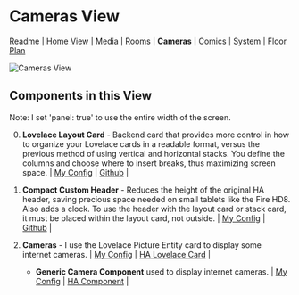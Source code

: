 # Cameras View
[Readme](README.md) |
[Home View](home.md) |  [Media](media.md) | [Rooms](rooms.md) | [**Cameras**](cameras.md) | [Comics](comics.md) | [System](system.md) | [Floor Plan](floorplan.md) 

![Cameras View](https://github.com/dnguyen800/home-assistant-configuration-example/blob/master/images/cameras.png?raw=true)


## Components in this View
Note: I set 'panel: true' to use the entire width of the screen.

0) **Lovelace Layout Card** - Backend card that provides more control in how to organize your Lovelace cards in a readable format, versus the previous method of using vertical and horizontal stacks. You define the columns and choose where to insert breaks, thus maximizing screen space. | [My Config](https://github.com/dnguyen800/home-assistant-configuration-example/blob/7a63a37ee0b22a8af947cab6a3688eba5ad6efe3/configuration/ui-lovelace.yaml#L449-L451) | [Github](https://github.com/thomasloven/lovelace-layout-card) |

1) **Compact Custom Header** - Reduces the height of the original HA header, saving precious space needed on small tablets like the Fire HD8. Also adds a clock. To use the header with the layout card or stack card, it must be placed within the layout card, not outside. | [My Config](https://github.com/dnguyen800/home-assistant-configuration-example/blob/7a63a37ee0b22a8af947cab6a3688eba5ad6efe3/configuration/ui-lovelace.yaml#L452-L455) | [Github](https://github.com/maykar/compact-custom-header/) |

2) **Cameras** - I use the Lovelace Picture Entity card to display some internet cameras. | [My Config](https://github.com/dnguyen800/home-assistant-configuration-example/blob/7a63a37ee0b22a8af947cab6a3688eba5ad6efe3/configuration/ui-lovelace.yaml#L446-L462) | [HA Lovelace Card](https://www.home-assistant.io/lovelace/picture-entity/) |
    * **Generic Camera Component** used to display internet cameras. | [My Config](https://github.com/dnguyen800/home-assistant-configuration-example/blob/7a63a37ee0b22a8af947cab6a3688eba5ad6efe3/configuration/config/cameras.yaml#L6-L18) | [HA Component](https://www.home-assistant.io/components/camera.generic/) |
